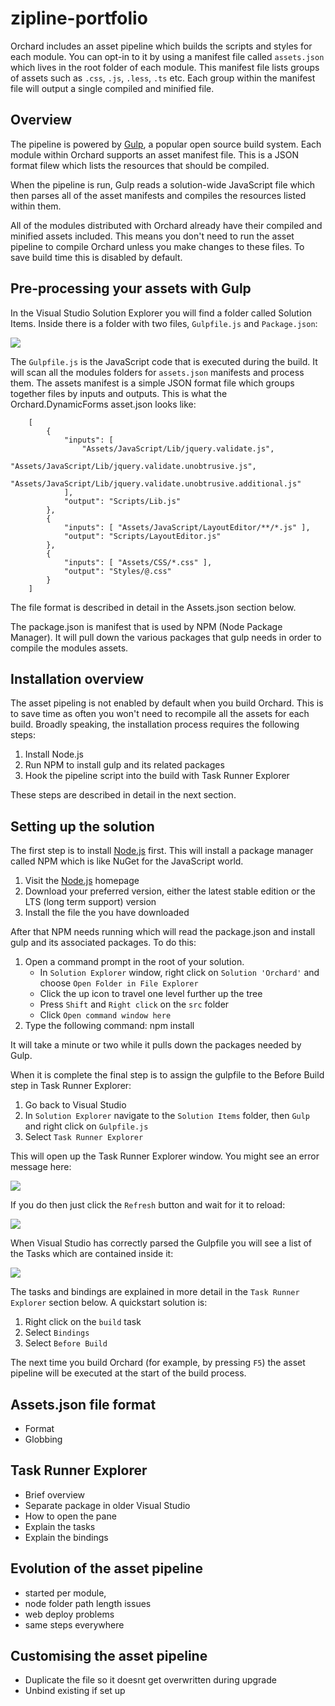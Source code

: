 # zipline-portfolio

Orchard includes an asset pipeline which builds the scripts and styles for each module. You can opt-in to it by using a manifest file called `assets.json` which lives in the root folder of each module. This manifest file lists groups of assets such as `.css`, `.js`, `.less`, `.ts` etc. Each group within the manifest file will output a single compiled and minified file.

## Overview

The pipeline is powered by [Gulp](http://gulpjs.com/), a popular open source build system. Each module within Orchard supports an asset manifest file. This is a JSON format filew which lists the resources that should be compiled.
 
When the pipeline is run, Gulp reads a solution-wide JavaScript file which then parses all of the asset manifests and compiles the resources listed within them.

All of the modules distributed with Orchard already have their compiled and minified assets included. This means you don't need to run the asset pipeline to compile Orchard unless you make changes to these files. To save build time this is disabled by default. 

## Pre-processing your assets with Gulp

In the Visual Studio Solution Explorer you will find a folder called Solution Items. Inside there is a folder with two files, `Gulpfile.js` and `Package.json`:

![](../Attachments/asset-pipeline/solution-items.png)

The `Gulpfile.js` is the JavaScript code that is executed during the build. It will scan all the modules folders for `assets.json` manifests and process them. The assets manifest is a simple JSON format file which groups together files by inputs and outputs. This is what the Orchard.DynamicForms asset.json looks like:
```
    [
        {
            "inputs": [
                "Assets/JavaScript/Lib/jquery.validate.js",
                "Assets/JavaScript/Lib/jquery.validate.unobtrusive.js",
                "Assets/JavaScript/Lib/jquery.validate.unobtrusive.additional.js"
            ],
            "output": "Scripts/Lib.js"
        },
        {
            "inputs": [ "Assets/JavaScript/LayoutEditor/**/*.js" ],
            "output": "Scripts/LayoutEditor.js"
        },
        {
            "inputs": [ "Assets/CSS/*.css" ],
            "output": "Styles/@.css"
        }
    ]
 ```

The file format is described in detail in the Assets.json section below.

The package.json is manifest that is used by NPM (Node Package Manager). It will pull down the various packages that gulp needs in order to compile the modules assets. 

## Installation overview
The asset pipeling is not enabled by default when you build Orchard. This is to save time as often you won't need to recompile all the assets for each build. Broadly speaking, the installation process requires the following steps:

 1. Install Node.js
 2. Run NPM to install gulp and its related packages
 3. Hook the pipeline script into the build with Task Runner Explorer

These steps are described in detail in the next section.

## Setting up the solution

The first step is to install [Node.js](https://nodejs.org) first. This will install a package manager called NPM which is like NuGet for the JavaScript world. 
 
 1. Visit the [Node.js](https://nodejs.org) homepage
 2. Download your preferred version, either the latest stable edition or the LTS (long term support) version
 3. Install the file the you have downloaded

After that NPM needs running which will read the package.json and install gulp and its associated packages. To do this:

 1. Open a command prompt in the root of your solution.
    - In `Solution Explorer` window, right click on `Solution 'Orchard'` and choose `Open Folder in File Explorer`
    - Click the up icon to travel one level further up the tree
    - Press `Shift` and `Right click` on the `src` folder
    - Click `Open command window here`
 2. Type the following command:
        npm install
        
It will take a minute or two while it pulls down the packages needed by Gulp. 

When it is complete the final step is to assign the gulpfile to the Before Build step in Task Runner Explorer:

  1. Go back to Visual Studio
  2. In `Solution Explorer` navigate to the `Solution Items` folder, then `Gulp` and right click on `Gulpfile.js`
  3. Select `Task Runner Explorer`

This will open up the Task Runner Explorer window. You might see an error message here:

![](../Attachments/asset-pipeline/gulpfile-failed-to-load.png)

If you do then just click the `Refresh` button and wait for it to reload:

![](../Attachments/asset-pipeline/task-runner-explorer-refresh.png)

When Visual Studio has correctly parsed the Gulpfile you will see a list of the Tasks which are contained inside it: 

![](../Attachments/asset-pipeline/gulpfile-loaded.png)

The tasks and bindings are explained in more detail in the `Task Runner Explorer` section below. A quickstart solution is:

  1. Right click on the `build` task
  2. Select `Bindings`
  3. Select `Before Build`
  
The next time you build Orchard (for example, by pressing `F5`) the asset pipeline will be executed at the start of the build process.

## Assets.json file format
 - Format
 - Globbing

## Task Runner Explorer
 - Brief overview
 - Separate package in older Visual Studio
 - How to open the pane
 - Explain the tasks
 - Explain the bindings

## Evolution of the asset pipeline
 - started per module, 
 - node folder path length issues
 - web deploy problems
 - same steps everywhere

## Customising the asset pipeline
 - Duplicate the file so it doesnt get overwritten during upgrade
 - Unbind existing if set up
